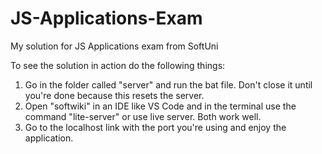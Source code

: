 # JS-Applications-Exam
My solution for JS Applications exam from SoftUni

To see the solution in action do the following things:
1. Go in the folder called "server" and run the bat file. Don't close it until you're done because this resets the server.
2. Open "softwiki" in an IDE like VS Code and in the terminal use the command "lite-server" or use live server. Both work well.
3. Go to the localhost link with the port you're using and enjoy the application.
